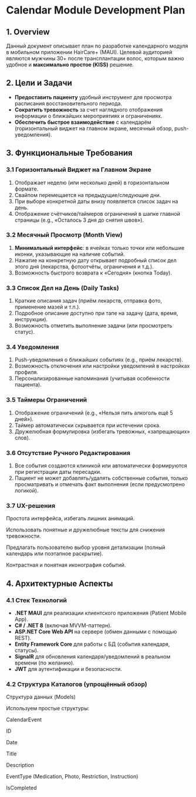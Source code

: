 # Calendar Module Development Plan

## 1. Overview
Данный документ описывает план по разработке календарного модуля в мобильном приложении HairCare+ (MAUI). Целевой аудиторией являются мужчины 30+ после трансплантации волос, которым важно удобное и **максимально простое (KISS)** решение.

## 2. Цели и Задачи
- **Предоставить пациенту** удобный инструмент для просмотра расписания восстановительного периода.
- **Сократить тревожность** за счет наглядного отображения информации о ближайших мероприятиях и ограничениях.
- **Обеспечить быстрое взаимодействие** с календарём (горизонтальный виджет на главном экране, месячный обзор, push-уведомления).

## 3. Функциональные Требования

### 3.1 Горизонтальный Виджет на Главном Экране
1. Отображает неделю (или несколько дней) в горизонтальном формате.
2. Свайпом перемещается на предыдущие/следующие дни.
3. При выборе конкретной даты внизу появляется список задач на день.
4. Отображение счётчиков/таймеров ограничений в шапке главной страницы (e.g., «Осталось 3 дня до снятия швов»).

### 3.2 Месячный Просмотр (Month View)
1. **Минимальный интерфейс**: в ячейках только точки или небольшие иконки, указывающие на наличие событий.
2. Нажатие на конкретную дату открывает подробный список дел этого дня (лекарства, фотоотчёты, ограничения и т.д.).
3. Возможность быстрого возврата к «Сегодня» (кнопка Today).

### 3.3 Список Дел на День (Daily Tasks)
1. Краткие описания задач (приём лекарств, отправка фото, применение мазей и т.п.).
2. Подробное описание доступно при тапе на задачу (дата, время, инструкции).
3. Возможность отметить выполнение задачи (или просмотреть статус).

### 3.4 Уведомления
1. Push-уведомления о ближайших событиях (e.g., приём лекарств).
2. Возможность отключения или настройки уведомлений в настройках профиля.
3. Персонализированные напоминания (учитывая особенности пациента).

### 3.5 Таймеры Ограничений
1. Отображение ограничений (e.g., «Нельзя пить алкоголь ещё 5 дней»).
2. Таймер автоматически скрывается при истечении срока.
3. Дружелюбная формулировка (избегать тревожных, «запрещающих» слов).

### 3.6 Отсутствие Ручного Редактирования
1. Все события создаются клиникой или автоматически формируются при регистрации даты пересадки.
2. Пациент не может добавлять/удалять собственные события, только просматривать и отмечать факт выполнения (если предусмотрено логикой).

### 3.7 UX-решения

Простота интерфейса, избегать лишних анимаций.

Использовать понятные и дружелюбные тексты для снижения тревожности.

Предлагать пользователю выбор уровня детализации (полный календарь или поэтапное раскрытие).

Контрастная и понятная иконография событий.



## 4. Архитектурные Аспекты

### 4.1 Стек Технологий
- **.NET MAUI** для реализации клиентского приложения (Patient Mobile App).
- **C# / .NET 8** (включая MVVM-паттерн).
- **ASP.NET Core Web API** на сервере (обмен данными с помощью REST).
- **Entity Framework Core** для работы с БД (события календаря, статусы).
- **SignalR** для обновления календаря/уведомлений в реальном времени (по желанию).
- **JWT** для аутентификации и безопасности.

### 4.2 Структура Каталогов (упрощённый обзор)


Структура данных (Models)

Используем простые структуры:

CalendarEvent

ID

Date

Title

Description

EventType (Medication, Photo, Restriction, Instruction)

IsCompleted
